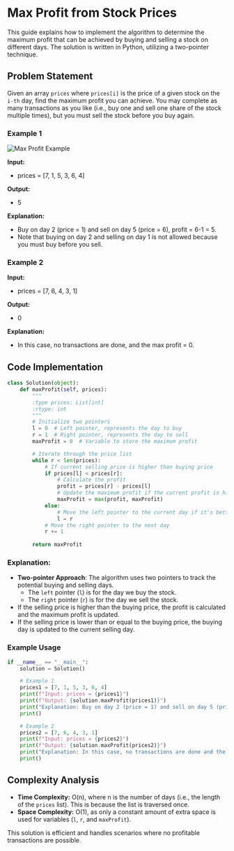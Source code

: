 
# Max Profit from Stock Prices

This guide explains how to implement the algorithm to determine the maximum profit that can be achieved by buying and selling a stock on different days. The solution is written in Python, utilizing a two-pointer technique.

## Problem Statement

Given an array `prices` where `prices[i]` is the price of a given stock on the `i-th` day, find the maximum profit you can achieve. You may complete as many transactions as you like (i.e., buy one and sell one share of the stock multiple times), but you must sell the stock before you buy again.

### Example 1

![Max Profit Example](https://assets.leetcode.com/users/images/c0c86dc7-f7fa-4be7-85f9-61e629aa67ae_1643686591.6894035.jpeg)

**Input:**
- prices = [7, 1, 5, 3, 6, 4]

**Output:**
- 5

**Explanation:**
- Buy on day 2 (price = 1) and sell on day 5 (price = 6), profit = 6-1 = 5.
- Note that buying on day 2 and selling on day 1 is not allowed because you must buy before you sell.

### Example 2

**Input:**
- prices = [7, 6, 4, 3, 1]

**Output:**
- 0

**Explanation:**
- In this case, no transactions are done, and the max profit = 0.

## Code Implementation

```python
class Solution(object):
    def maxProfit(self, prices):
        """
        :type prices: List[int]
        :rtype: int
        """
        # Initialize two pointers
        l = 0  # Left pointer, represents the day to buy
        r = 1  # Right pointer, represents the day to sell
        maxProfit = 0  # Variable to store the maximum profit

        # Iterate through the price list
        while r < len(prices):
            # If current selling price is higher than buying price
            if prices[l] < prices[r]:
                # Calculate the profit
                profit = prices[r] - prices[l]
                # Update the maximum profit if the current profit is higher
                maxProfit = max(profit, maxProfit)
            else:
                # Move the left pointer to the current day if it's better to buy
                l = r
            # Move the right pointer to the next day
            r += 1
        
        return maxProfit
```

### Explanation:
- **Two-pointer Approach**: The algorithm uses two pointers to track the potential buying and selling days.
  - The `left` pointer (`l`) is for the day we buy the stock.
  - The `right` pointer (`r`) is for the day we sell the stock.
- If the selling price is higher than the buying price, the profit is calculated and the maximum profit is updated.
- If the selling price is lower than or equal to the buying price, the buying day is updated to the current selling day.

### Example Usage

```python
if __name__ == "__main__":
    solution = Solution()

    # Example 1
    prices1 = [7, 1, 5, 3, 6, 4]
    print(f"Input: prices = {prices1}")
    print(f"Output: {solution.maxProfit(prices1)}")
    print("Explanation: Buy on day 2 (price = 1) and sell on day 5 (price = 6), profit = 6-1 = 5.")
    print()

    # Example 2
    prices2 = [7, 6, 4, 3, 1]
    print(f"Input: prices = {prices2}")
    print(f"Output: {solution.maxProfit(prices2)}")
    print("Explanation: In this case, no transactions are done and the max profit = 0.")
    print()
```

## Complexity Analysis

- **Time Complexity:** O(n), where n is the number of days (i.e., the length of the `prices` list). This is because the list is traversed once.
- **Space Complexity:** O(1), as only a constant amount of extra space is used for variables (`l`, `r`, and `maxProfit`).

This solution is efficient and handles scenarios where no profitable transactions are possible.

